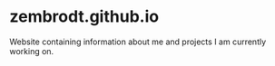 # zembrodt.github.io
Website containing information about me and projects I am currently working on.
